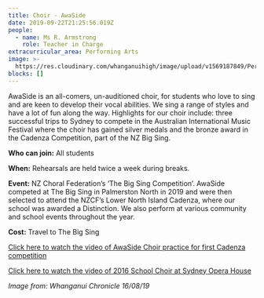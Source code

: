 ```yaml
---
title: Choir - AwaSide
date: 2019-09-22T21:25:56.019Z
people:
  - name: Ms R. Armstrong
    role: Teacher in Charge
extracurricular_area: Performing Arts
image: >-
  https://res.cloudinary.com/whanganuihigh/image/upload/v1569187849/Performing%20Arts/Choir.jpg
blocks: []
---
```

AwaSide is an all-comers, un-auditioned choir, for students who love to sing and are keen to develop their vocal abilities. We sing a range of styles and have a lot of fun along the way. Highlights for our choir include: three successful trips to Sydney to compete in the Australian International Music Festival where the choir has gained silver medals and the bronze award in the Cadenza Competition, part of the NZ Big Sing.

**Who can join:** All students

**When:** Rehearsals are held twice a week during breaks.

**Event:** NZ Choral Federation’s ‘The Big Sing Competition’. AwaSide competed at The Big Sing in Palmerston North in 2019 and were then selected to attend the NZCF’s Lower North Island Cadenza, where our school was awarded a Distinction. We also perform at various community and school events throughout the year.

**Cost:** Travel to The Big Sing

[Click here to watch the video of AwaSide Choir practice for first Cadenza competition](https://www.nzherald.co.nz/wanganui-chronicle/news/article.cfm?c_id=1503426&objectid=12256421)

[Click here to watch the video of 2016 School Choir at Sydney Opera House ](https://www.youtube.com/watch?v=SpRHtCeD0xQ)

_Image from: Whanganui Chronicle 16/08/19_
